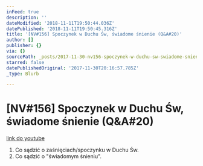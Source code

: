 ```yaml
---
inFeed: true
description: ''
dateModified: '2018-11-11T19:50:44.036Z'
datePublished: '2018-11-11T19:50:45.316Z'
title: '[NV#156] Spoczynek w Duchu Św, świadome śnienie (Q&A#20)'
author: []
publisher: {}
via: {}
sourcePath: _posts/2017-11-30-nv156-spoczynek-w-duchu-sw-swiadome-snienie-qanda20.md
starred: false
datePublishedOriginal: '2017-11-30T20:16:57.785Z'
_type: Blurb

---
```

# \[NV\#156\] Spoczynek w Duchu Św, świadome śnienie (Q&A\#20)
[link do youtube][0]

1. Co sądzić o zaśnięciach/spoczynku w Duchu Św.
2. Co sądzić o "świadomym śnieniu".

[0]: https://www.youtube.com/watch?v=ywuJq1CUC88